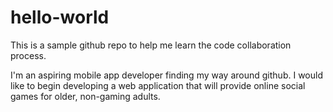 # hello-world
This is a sample github repo to help me learn the code collaboration process.

I'm an aspiring mobile app developer finding my way around github. I would like to begin developing a web application that will provide online social games for older, non-gaming adults.
